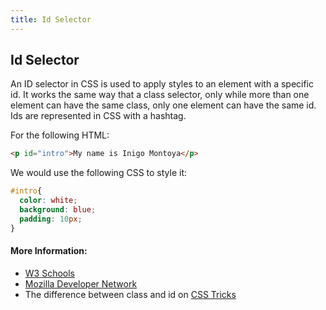 ```yaml
---
title: Id Selector
---
```

## Id Selector

An ID selector in CSS is used to apply styles to an element with a specific id. It works the same way that a class selector, only while more than one element can have the same class, only one element can have the same id. Ids are represented in CSS with a hashtag.

For the following HTML:

```html
<p id="intro">My name is Inigo Montoya</p>
```
We would use the following CSS to style it:

```css
#intro{
  color: white;
  background: blue;
  padding: 10px;
}
```
#### More Information:
<!-- Please add any articles you think might be helpful to read before writing the article -->
* [W3 Schools](https://www.w3schools.com/cssref/sel_id.asp)
* [Mozilla Developer Network](https://developer.mozilla.org/en-US/docs/Web/CSS/ID_selectors)
* The difference between class and id on [CSS Tricks](https://css-tricks.com/the-difference-between-id-and-class/)

